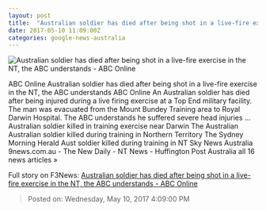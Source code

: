 ```yaml
---
layout: post
title:  "Australian soldier has died after being shot in a live-fire exercise in the NT, the ABC understands - ABC Online"
date: 2017-05-10 11:09:00Z
categories: google-news-australia
---
```


![Australian soldier has died after being shot in a live-fire exercise in the NT, the ABC understands - ABC Online](http://www.abc.net.au/news/image/7352620-1x1-700x700.jpg)

ABC Online Australian soldier has died after being shot in a live-fire exercise in the NT, the ABC understands ABC Online An Australian soldier has died after being injured during a live firing exercise at a Top End military facility. The man was evacuated from the Mount Bundey Training area to Royal Darwin Hospital. The ABC understands he suffered severe head injuries ... Australian soldier killed in training exercise near Darwin The Australian Australian soldier killed during training in Northern Territory The Sydney Morning Herald Aust soldier killed during training in NT Sky News Australia 9news.com.au - The New Daily - NT News - Huffington Post Australia all 16 news articles »


Full story on F3News: [Australian soldier has died after being shot in a live-fire exercise in the NT, the ABC understands - ABC Online](http://www.f3nws.com/n/VGATPF)

> Posted on: Wednesday, May 10, 2017 4:09:00 PM
